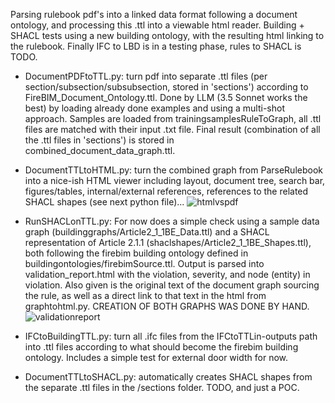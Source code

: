 Parsing rulebook pdf's into a linked data format following a document ontology, and processing this .ttl into a viewable html reader. Building + SHACL tests using a new building ontology, with the resulting html linking to the rulebook. Finally IFC to LBD is in a testing phase, rules to SHACL is TODO.

- DocumentPDFtoTTL.py: turn pdf into separate .ttl files (per section/subsection/subsubsection, stored in 'sections') according to FireBIM_Document_Ontology.ttl.
Done by LLM (3.5 Sonnet works the best) by loading already done examples and using a multi-shot approach. Samples are loaded from trainingsamplesRuleToGraph, all .ttl files are matched with their input .txt file.
Final result (combination of all the .ttl files in 'sections') is stored in combined_document_data_graph.ttl.

- DocumentTTLtoHTML.py: turn the combined graph from ParseRulebook into a nice-ish HTML viewer including layout, document tree, search bar, figures/tables, internal/external references, references to the related SHACL shapes (see next python file)...
![htmlvspdf](https://github.com/user-attachments/assets/212d6412-e557-4001-9aab-dd8703513739)

- RunSHACLonTTL.py: For now does a simple check using a sample data graph (buildinggraphs/Article2_1_1BE_Data.ttl) and a SHACL representation of Article 2.1.1 (shaclshapes/Article2_1_1BE_Shapes.ttl), both following the firebim building ontology defined in buildingontologies/firebimSource.ttl.
Output is parsed into validation_report.html with the violation, severity, and node (entity) in violation. Also given is the original text of the document graph sourcing the rule, as well as a direct link to that text in the html from graphtohtml.py. CREATION OF BOTH GRAPHS WAS DONE BY HAND.
![validationreport](https://github.com/user-attachments/assets/e8dd0691-8196-417e-b005-7f8407703872)

- IFCtoBuildingTTL.py: turn all .ifc files from the IFCtoTTLin-outputs path into .ttl files according to what should become the firebim building ontology. Includes a simple test for external door width for now.

- DocumentTTLtoSHACL.py: automatically creates SHACL shapes from the separate .ttl files in the /sections folder. TODO, and just a POC.